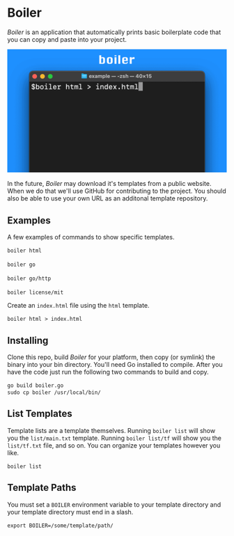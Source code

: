 # Boiler

_Boiler_ is an application that automatically prints basic boilerplate code that you can copy and paste into your project.

![Boiler CLI Examples](docs/image/boiler.gif)

In the future, _Boiler_ may download it's templates from a public website. When we do that we'll use GitHub for contributing to the project. You should also be able to use your own URL as an additonal template repository.


## Examples

A few examples of commands to show specific templates.

```
boiler html

boiler go

boiler go/http

boiler license/mit
```

Create an `index.html` file using the `html` template.

```
boiler html > index.html
```


## Installing

Clone this repo, build _Boiler_ for your platform, then copy (or symlink) the binary into your bin directory. You'll need Go installed to compile. After you have the code just run the following two commands to build and copy.

```
go build boiler.go
sudo cp boiler /usr/local/bin/
```


## List Templates

Template lists are a template themselves. Running `boiler list` will show you the `list/main.txt` template. Running `boiler list/tf` will show you the `list/tf.txt` file, and so on. You can organize your templates however you like.

```
boiler list
```


## Template Paths

You must set a `BOILER` environment variable to your template directory and your template directory must end in a slash.

```
export BOILER=/some/template/path/
```
